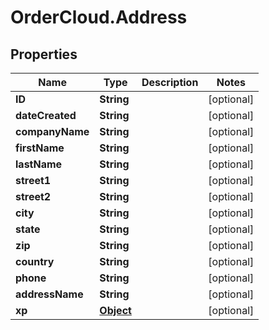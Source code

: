 # OrderCloud.Address

## Properties
Name | Type | Description | Notes
------------ | ------------- | ------------- | -------------
**ID** | **String** |  | [optional] 
**dateCreated** | **String** |  | [optional] 
**companyName** | **String** |  | [optional] 
**firstName** | **String** |  | [optional] 
**lastName** | **String** |  | [optional] 
**street1** | **String** |  | [optional] 
**street2** | **String** |  | [optional] 
**city** | **String** |  | [optional] 
**state** | **String** |  | [optional] 
**zip** | **String** |  | [optional] 
**country** | **String** |  | [optional] 
**phone** | **String** |  | [optional] 
**addressName** | **String** |  | [optional] 
**xp** | [**Object**](.md) |  | [optional] 


